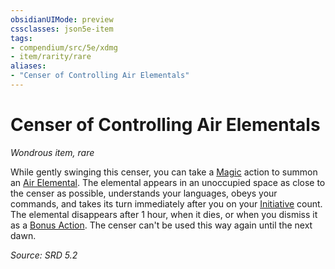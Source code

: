 ```yaml
---
obsidianUIMode: preview
cssclasses: json5e-item
tags:
- compendium/src/5e/xdmg
- item/rarity/rare
aliases: 
- "Censer of Controlling Air Elementals"
---
```

# Censer of Controlling Air Elementals
*Wondrous item, rare*  


While gently swinging this censer, you can take a [Magic](actions.md#Magic) action to summon an [Air Elemental](air-elemental-xmm.md). The elemental appears in an unoccupied space as close to the censer as possible, understands your languages, obeys your commands, and takes its turn immediately after you on your [Initiative](initiative-xphb.md) count. The elemental disappears after 1 hour, when it dies, or when you dismiss it as a [Bonus Action](bonus-action-xphb.md). The censer can't be used this way again until the next dawn.

*Source: SRD 5.2*